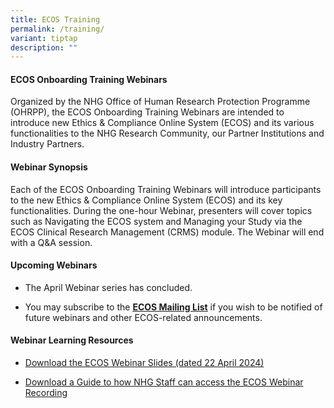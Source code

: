 ```yaml
---
title: ECOS Training
permalink: /training/
variant: tiptap
description: ""
---
```

<h4><strong>ECOS Onboarding Training Webinars</strong></h4>
<p>Organized by the NHG Office of Human Research Protection Programme (OHRPP),
the ECOS Onboarding Training Webinars are intended to introduce new Ethics
&amp; Compliance Online System (ECOS) and its various functionalities to
the NHG Research Community, our Partner Institutions and Industry Partners.</p>
<h4><strong>Webinar Synopsis</strong></h4>
<p>Each of the ECOS Onboarding Training Webinars will introduce participants
to the new Ethics &amp; Compliance Online System (ECOS) and its key functionalities.
During the&nbsp;one-hour Webinar, presenters will cover topics such as
Navigating the ECOS system and Managing your Study via the ECOS Clinical
Research Management (CRMS) module. The Webinar will end with a&nbsp;Q&amp;A
session.</p>
<h4><strong>Upcoming Webinars&nbsp;</strong></h4>
<ul data-tight="true" class="tight">
<li>
<p>The April Webinar series has concluded.</p>
</li>
<li>
<p>You may subscribe to the <strong><a href="https://for.sg/ecos-mailing-list" rel="noopener noreferrer nofollow" target="_blank"><u>ECOS Mailing List</u></a></strong><em>&nbsp;</em>if
you wish to be notified of future webinars and other ECOS-related announcements.&nbsp;</p>
</li>
</ul>
<h4><strong>Webinar Learning Resources</strong></h4>
<ul data-tight="true" class="tight">
<li>
<p><a href="/files/Training/ECOS_Training_Webinar_Slides_22_April_2024.pdf" rel="noopener noreferrer nofollow" target="_blank">Download the ECOS Webinar Slides (dated 22 April 2024)</a>
</p>
</li>
<li>
<p><a href="/files/Training/ECOS_How_to_access_ECOS_Webinar_Recording_on_NHG_eLearn.pdf" rel="noopener noreferrer nofollow" target="_blank">Download a Guide to how NHG Staff can access the ECOS Webinar Recording</a>
</p>
</li>
</ul>
<p></p>
<p>&nbsp;</p>